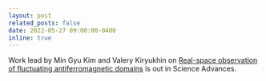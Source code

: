 ```yaml
---
layout: post
related_posts: false
date: 2022-05-27 09:00:00-0400
inline: true
---
```


Work lead by Min Gyu Kim and Valery Kiryukhin on 
 [Real-space observation of fluctuating antiferromagnetic domains](/publications/#kim2022real) is out in Science Advances.
